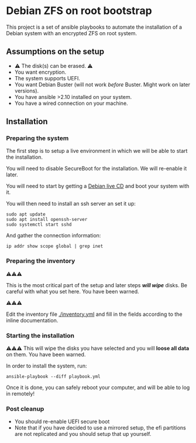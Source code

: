 # Debian ZFS on root bootstrap

This project is a set of ansible playbooks to automate the installation of a
Debian system with an encrypted ZFS on root system.


## Assumptions on the setup

- ⚠️ The disk(s) can be erased. ⚠️
- You want encryption.
- The system supports UEFI.
- You want Debian Buster (will not work _before_ Buster. Might work on later versions).
- You have ansible >2.10 installed on your system.
- You have a wired connection on your machine.


## Installation

### Preparing the system

The first step is to setup a live environment in which we will be able to start
the installation.

You will need to disable SecureBoot for the installation.
We will re-enable it later.

You will need to start by getting a
[Debian live CD](https://cdimage.debian.org/cdimage/release/current-live/amd64/iso-hybrid/)
and boot your system with it.

You will then need to install an ssh server an set it up:

```
sudo apt update
sudo apt install openssh-server
sudo systemctl start sshd
```

And gather the connection information:

```
ip addr show scope global | grep inet
```

### Preparing the inventory

⚠️⚠️⚠️

This is the most critical part of the setup and later steps _**will wipe**_ disks. Be careful with what you set here. You have been warned.

⚠️⚠️⚠️


Edit the inventory file [./inventory.yml](./inventory.yml) and fill in the fields according to the inline documentation.


### Starting the installation

⚠️⚠️⚠️ This will wipe the disks you have selected and you will **loose all data** on them. You have been warned.

In order to install the system, run:

```
ansible-playbook --diff playbook.yml
```

Once it is done, you can safely reboot your computer, and will be able to log
in remotely!

### Post cleanup

- You should re-enable UEFI secure boot
- Note that if you have decided to use a mirrored setup, the efi partitions are
not replicated and you should setup that up yourself.
